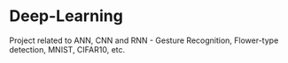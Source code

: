 # Deep-Learning
Project related to ANN, CNN and RNN - Gesture Recognition, Flower-type detection, MNIST, CIFAR10, etc.
